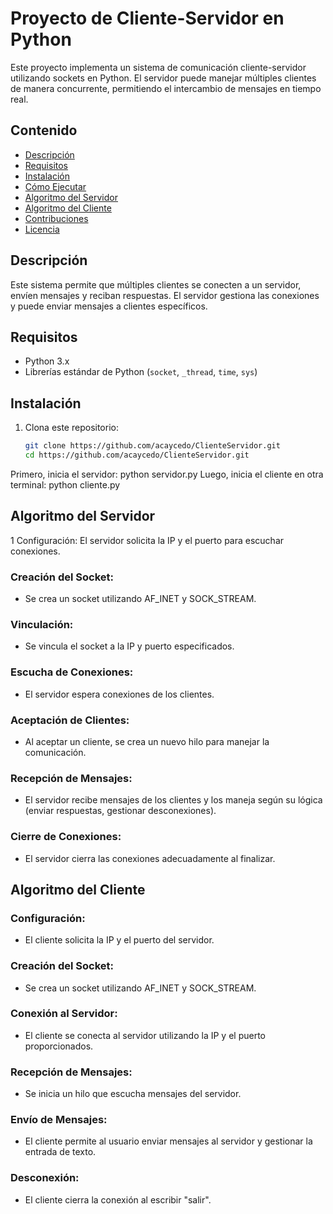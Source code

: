# Proyecto de Cliente-Servidor en Python

Este proyecto implementa un sistema de comunicación cliente-servidor utilizando sockets en Python. El servidor puede manejar múltiples clientes de manera concurrente, permitiendo el intercambio de mensajes en tiempo real.

## Contenido

- [Descripción](#descripción)
- [Requisitos](#requisitos)
- [Instalación](#instalación)
- [Cómo Ejecutar](#cómo-ejecutar)
- [Algoritmo del Servidor](#algoritmo-del-servidor)
- [Algoritmo del Cliente](#algoritmo-del-cliente)
- [Contribuciones](#contribuciones)
- [Licencia](#licencia)

## Descripción

Este sistema permite que múltiples clientes se conecten a un servidor, envíen mensajes y reciban respuestas. El servidor gestiona las conexiones y puede enviar mensajes a clientes específicos.

## Requisitos

- Python 3.x
- Librerías estándar de Python (`socket`, `_thread`, `time`, `sys`)

## Instalación

1. Clona este repositorio:
   ```bash
   git clone https://github.com/acaycedo/ClienteServidor.git
   cd https://github.com/acaycedo/ClienteServidor.git
Primero, inicia el servidor:
  python servidor.py
Luego, inicia el cliente en otra terminal:
  python cliente.py


## Algoritmo del Servidor
   1 Configuración:
   El servidor solicita la IP y el puerto para escuchar conexiones.
  ### Creación del Socket:
   - Se crea un socket utilizando AF_INET y SOCK_STREAM.
   
   ### Vinculación:
   - Se vincula el socket a la IP y puerto especificados.
   
   ### Escucha de Conexiones:
   - El servidor espera conexiones de los clientes.
   
   ### Aceptación de Clientes:
   - Al aceptar un cliente, se crea un nuevo hilo para manejar la comunicación.
   
   ### Recepción de Mensajes:
   - El servidor recibe mensajes de los clientes y los maneja según su lógica (enviar respuestas, gestionar desconexiones).
   
   ### Cierre de Conexiones:
   - El servidor cierra las conexiones adecuadamente al finalizar.
   
## Algoritmo del Cliente

   ### Configuración:
   - El cliente solicita la IP y el puerto del servidor.
   ### Creación del Socket:
   - Se crea un socket utilizando AF_INET y SOCK_STREAM.
   ### Conexión al Servidor:
   - El cliente se conecta al servidor utilizando la IP y el puerto proporcionados.
   ### Recepción de Mensajes:
   - Se inicia un hilo que escucha mensajes del servidor.
   ### Envío de Mensajes:
   - El cliente permite al usuario enviar mensajes al servidor y gestionar la entrada de texto.
   ### Desconexión:
   - El cliente cierra la conexión al escribir "salir".
